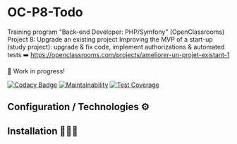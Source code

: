 # OC-P8-Todo

Training program "Back-end Developer: PHP/Symfony" (OpenClassrooms)  
Project 8: Upgrade an existing project
Improving the MVP of a start-up (study project): upgrade &amp; fix code, implement authorizations &amp; automated tests ➡️
 <https://openclassrooms.com/projects/ameliorer-un-projet-existant-1>

🚧 Work in progress!

[![Codacy Badge](https://app.codacy.com/project/badge/Grade/2dfaed95a71c41d2b28f30ee90e5453d)](https://app.codacy.com/gh/AnnaigJegourel/OC-P8-Todo/dashboard?utm_source=gh&utm_medium=referral&utm_content=&utm_campaign=Badge_grade)
[![Maintainability](https://api.codeclimate.com/v1/badges/f876dca7e2dfaa874266/maintainability)](https://codeclimate.com/github/AnnaigJegourel/OC-P8-Todo/maintainability)
[![Test Coverage](https://api.codeclimate.com/v1/badges/f876dca7e2dfaa874266/test_coverage)](https://codeclimate.com/github/AnnaigJegourel/OC-P8-Todo/test_coverage)

## Configuration / Technologies ⚙️

## Installation 🧑🏻‍🔧
